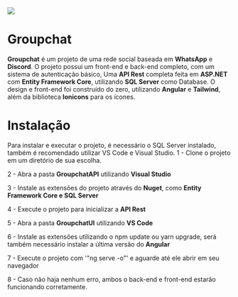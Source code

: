 <img src="https://i.imgur.com/D4gSQvn.png"/>

# Groupchat

**Groupchat** é um projeto de uma rede social baseada em **WhatsApp** e **Discord**. O projeto possui um front-end e back-end completo, com um sistema de autenticação básico,
Uma **API Rest** completa feita em **ASP.NET** com **Entity Framework Core**, utilizando **SQL Server** como Database. O design e front-end foi construído do zero, utilizando **Angular**
e **Tailwind**, além da biblioteca **Ionicons** para os ícones.

# Instalação
Para instalar e executar o projeto, é necessário o SQL Server instalado, também é recomendado utilizar VS Code e Visual Studio.
1 - Clone o projeto em um diretório de sua escolha.

2 - Abra a pasta **GroupchatAPI** utilizando **Visual Studio**

3 - Instale as extensões do projeto através do **Nuget**, como **Entity Framework Core e SQL Server**

4 - Execute o projeto para inicializar a **API Rest**

5 - Abra a pasta **GroupchatUI** utilizando **VS Code**

6 - Instale as extensões utilizando o npm update ou yarn upgrade, será também necessário instalar a última versão do **Angular**

7 - Execute o projeto com '"ng serve -o"' e aguarde até ele abrir em seu navegador

8 - Caso não haja nenhum erro, ambos o back-end e front-end estarão funcionando corretamente.
